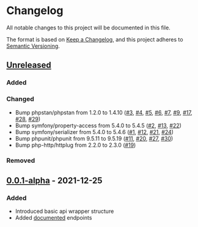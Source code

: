 # Changelog
All notable changes to this project will be documented in this file.

The format is based on [Keep a Changelog](https://keepachangelog.com/en/1.0.0/),
and this project adheres to [Semantic Versioning](https://semver.org/spec/v2.0.0.html).

## [Unreleased]
### Added

### Changed
- Bump phpstan/phpstan from 1.2.0 to 1.4.10 ([#3](https://github.com/stephan-strate/php-music-brainz-api/pull/3), [#4](https://github.com/stephan-strate/php-music-brainz-api/pull/4), [#5](https://github.com/stephan-strate/php-music-brainz-api/pull/5), [#6](https://github.com/stephan-strate/php-music-brainz-api/pull/6), [#7](https://github.com/stephan-strate/php-music-brainz-api/pull/7), [#9](https://github.com/stephan-strate/php-music-brainz-api/pull/9), [#17](https://github.com/stephan-strate/php-music-brainz-api/pull/17), [#28](https://github.com/stephan-strate/php-music-brainz-api/pull/28), [#29](https://github.com/stephan-strate/php-music-brainz-api/pull/29))
- Bump symfony/property-access from 5.4.0 to 5.4.5 ([#2](https://github.com/stephan-strate/php-music-brainz-api/pull/2), [#13](https://github.com/stephan-strate/php-music-brainz-api/pull/13), [#22](https://github.com/stephan-strate/php-music-brainz-api/pull/22))
- Bump symfony/serializer from 5.4.0 to 5.4.6 ([#1](https://github.com/stephan-strate/php-music-brainz-api/pull/1), [#12](https://github.com/stephan-strate/php-music-brainz-api/pull/12), [#21](https://github.com/stephan-strate/php-music-brainz-api/pull/21), [#24](https://github.com/stephan-strate/php-music-brainz-api/pull/24))
- Bump phpunit/phpunit from 9.5.11 to 9.5.19 ([#11](https://github.com/stephan-strate/php-music-brainz-api/pull/11), [#20](https://github.com/stephan-strate/php-music-brainz-api/pull/20), [#27](https://github.com/stephan-strate/php-music-brainz-api/pull/27), [#30](https://github.com/stephan-strate/php-music-brainz-api/pull/30))
- Bump php-http/httplug from 2.2.0 to 2.3.0 ([#19](https://github.com/stephan-strate/php-music-brainz-api/pull/19))

### Removed

## [0.0.1-alpha] - 2021-12-25
### Added
- Introduced basic api wrapper structure
- Added [documented](https://musicbrainz.org/doc/MusicBrainz_API) endpoints

[Unreleased]: https://github.com/stephan-strate/php-music-brainz-api/compare/v0.0.1-alpha...HEAD
[0.0.1-alpha]: https://github.com/stephan-strate/php-music-brainz-api/releases/tag/v0.0.1-alpha
